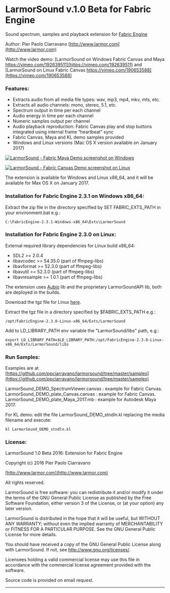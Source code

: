 # LarmorSound v.1.0 Beta for Fabric Engine

Sound spectrum, samples and playback extension for [Fabric Engine](http://fabricengine.com/)

Author: Pier Paolo Ciarravano [http://www.larmor.com](http://www.larmor.com)

Watch the video demo: [LarmorSound on Windows Fabric Canvas and Maya https://vimeo.com/192639511](https://vimeo.com/192639511)
and [LarmorSound on Linux Fabric Canvas https://vimeo.com/190653588](https://vimeo.com/190653588)

### Features:

* Extracts audio from all media file types: wav, mp3, mp4, mkv, mts, etc.
* Extracts all audio channels: mono, stereo, 5.1, etc.
* Spectrum output in time per each channel
* Audio energy in time per each channel
* Numeric samples output per channel
* Audio playback reproduction: Fabric Canvas play and stop buttons integrated using internal frame “heartbeat” sync
* Fabric Canvas, Maya and KL demo samples provided
* Windows and Linux versions (Mac OS X version available on January 2017)

[![LarmorSound - Fabric Maya Demo screenshot on Windows](https://github.com/ppciarravano/larmorsound/raw/master/doc/images/screenshot_canvas_maya_mid.png)](https://raw.githubusercontent.com/ppciarravano/larmorsound/master/doc/images/screenshot_canvas_maya.png)

[![LarmorSound - Fabric Canvas Demo screenshot on Linux](https://github.com/ppciarravano/larmorsound/raw/master/doc/images/screenshot_canvas_mid.png)](https://raw.githubusercontent.com/ppciarravano/larmorsound/master/doc/images/screenshot_canvas.png)

The extension is available for Windows and Linux x86_64, and it will be available for Max OS X on January 2017.


### Installation for Fabric Engine 2.3.1 on Windows x86_64:

Extract the zip file in the directory specified by SET FABRIC_EXTS_PATH in your environment.bat e.g.:
```
C:\FabricEngine-2.3.1-Windows-x86_64\Exts\LarmorSound
```

### Installation for Fabric Engine 2.3.0 on Linux:

External required library dependencies for Linux build x86_64:
* SDL2 >= 2.0.4
* libavcodec >= 54.35.0 (part of ffmpeg-libs)
* libavformat >= 52.3.0 (part of ffmpeg-libs)
* libavutil >= 52.3.0 (part of ffmpeg-libs)
* libavresample >= 1.0.1 (part of ffmpeg-libs)

The extension uses [Aubio](http://aubio.org/) lib and the proprietary LarmorSoundAPI lib, both are deployed in the builds.

Download the tgz file for Linux [here](https://github.com/ppciarravano/larmorsound/blob/master/builds/linux/LarmorSound_1.0-Linux-x86_64.tgz).

Extract the tgz file in a directory specified by $FABRIC_EXTS_PATH e.g.:
```
/opt/FabricEngine-2.3.0-Linux-x86_64/Exts/LarmorSound
```
Add to LD_LIBRARY_PATH env variable the "LarmorSound/libs" path, e.g.:
```
export LD_LIBRARY_PATH=$LD_LIBRARY_PATH:/opt/FabricEngine-2.3.0-Linux-x86_64/Exts/LarmorSound/libs
```


### Run Samples:

Examples are at [https://github.com/ppciarravano/larmorsound/tree/master/samples](https://github.com/ppciarravano/larmorsound/tree/master/samples)

LarmorSound_DEMO_SpectrumViewer.canvas : example for Fabric Canvas.
LarmorSound_DEMO_plate_Canvas.canvas : example for Fabric Canvas.
LarmorSound_DEMO_plate_Maya_2017.mb : example for Autodesk Maya 2017.

For KL demo: edit the file LarmorSound_DEMO_stndln.kl replacing the media filename and execute:

```
kl LarmorSound_DEMO_stndln.kl
```

### License:

LarmorSound 1.0 Beta 2016: Extension for Fabric Engine

Copyright (c) 2016 Pier Paolo Ciarravano

[http://www.larmor.com](http://www.larmor.com)

All rights reserved.

LarmorSound is free software: you can redistribute it and/or modify
it under the terms of the GNU General Public License as published by
the Free Software Foundation, either version 3 of the License, or
(at your option) any later version.

LarmorSound is distributed in the hope that it will be useful,
but WITHOUT ANY WARRANTY; without even the implied warranty of
MERCHANTABILITY or FITNESS FOR A PARTICULAR PURPOSE.  See the
GNU General Public License for more details.

You should have received a copy of the GNU General Public License
along with LarmorSound. If not, see <http://www.gnu.org/licenses/>.

Licensees holding a valid commercial license may use this file in
accordance with the commercial license agreement provided with the
software.


Source code is provided on email request.

---
